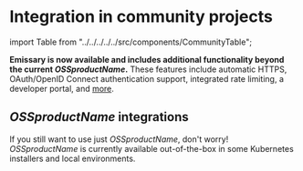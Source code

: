 # Integration in community projects

import Table from "../../../../../src/components/CommunityTable";

**Emissary is now available and includes additional functionality beyond the current $OSSproductName$.**
These features include automatic HTTPS, OAuth/OpenID Connect authentication support, integrated rate
limiting, a developer portal, and [more](/edge-stack-faq/).

## $OSSproductName$ integrations

If you still want to use just $OSSproductName$, don't worry! $OSSproductName$
is currently available out-of-the-box in some Kubernetes installers and local environments.

<Table />

